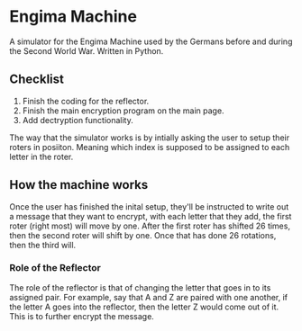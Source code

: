 # Engima Machine
 A simulator for the Engima Machine used by the Germans before and during the Second World War. Written in Python.
 
## Checklist
1) Finish the coding for the reflector.
2) Finish the main encryption program on the main page.
3) Add dectryption functionality. 

The way that the simulator works is by intially asking the user to setup their roters in posiiton. Meaning which index is supposed to be assigned to each letter in the roter. 

## How the machine works
Once the user has finished the inital setup, they'll be instructed to write out a message that they want to encrypt, with each letter that they add, the first roter (right most) will move by one. After the first roter has shifted 26 times, then the second roter will shift by one. Once that has done 26 rotations, then the third will.  

### Role of the Reflector
The role of the reflector is that of changing the letter that goes in to its assigned pair. For example, say that A and Z are paired with one another, if the letter A goes into the reflector, then the letter Z would come out of it. This is to further encrypt the message. 
